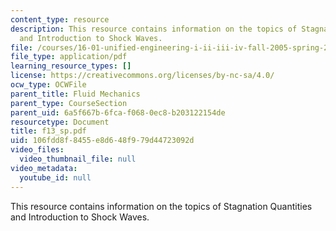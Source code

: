 ```yaml
---
content_type: resource
description: This resource contains information on the topics of Stagnation Quantities
  and Introduction to Shock Waves.
file: /courses/16-01-unified-engineering-i-ii-iii-iv-fall-2005-spring-2006/106fdd8f8455e8d648f979d44723092d_f13_sp.pdf
file_type: application/pdf
learning_resource_types: []
license: https://creativecommons.org/licenses/by-nc-sa/4.0/
ocw_type: OCWFile
parent_title: Fluid Mechanics
parent_type: CourseSection
parent_uid: 6a5f667b-6fca-f068-0ec8-b203122154de
resourcetype: Document
title: f13_sp.pdf
uid: 106fdd8f-8455-e8d6-48f9-79d44723092d
video_files:
  video_thumbnail_file: null
video_metadata:
  youtube_id: null
---
```

This resource contains information on the topics of Stagnation Quantities and Introduction to Shock Waves.